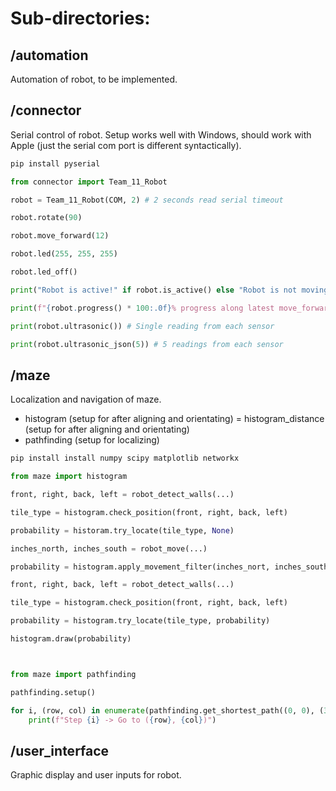 # Sub-directories:

## /automation
Automation of robot, to be implemented.



## /connector
Serial control of robot. Setup works well with Windows, should work with Apple (just the serial com port is different syntactically).

```bash
pip install pyserial
```

```python
from connector import Team_11_Robot

robot = Team_11_Robot(COM, 2) # 2 seconds read serial timeout

robot.rotate(90)

robot.move_forward(12)

robot.led(255, 255, 255)

robot.led_off()

print("Robot is active!" if robot.is_active() else "Robot is not moving.")

print(f"{robot.progress() * 100:.0f}% progress along latest move_forward command.")

print(robot.ultrasonic()) # Single reading from each sensor

print(robot.ultrasonic_json(5)) # 5 readings from each sensor
```

## /maze
Localization and navigation of maze.

- histogram (setup for after aligning and orientating)
= histogram_distance (setup for after aligning and orientating)
- pathfinding (setup for localizing)

```bash
pip install install numpy scipy matplotlib networkx
```

```python
from maze import histogram

front, right, back, left = robot_detect_walls(...)

tile_type = histogram.check_position(front, right, back, left)

probability = historam.try_locate(tile_type, None)

inches_north, inches_south = robot_move(...)

probability = histogram.apply_movement_filter(inches_nort, inches_south, probability)

front, right, back, left = robot_detect_walls(...)

tile_type = histogram.check_position(front, right, back, left)

probability = histogram.try_locate(tile_type, probability)

histogram.draw(probability)



from maze import pathfinding

pathfinding.setup()

for i, (row, col) in enumerate(pathfinding.get_shortest_path((0, 0), (3, 7))):
    print(f"Step {i} -> Go to ({row}, {col})")
```

## /user_interface
Graphic display and user inputs for robot.
